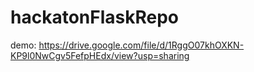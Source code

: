 # hackatonFlaskRepo

demo: https://drive.google.com/file/d/1RggO07khOXKN-KP9l0NwCgv5FefpHEdx/view?usp=sharing
